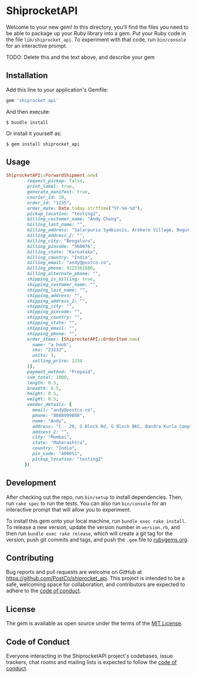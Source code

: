 # ShiprocketAPI

Welcome to your new gem! In this directory, you'll find the files you need to be able to package up your Ruby library into a gem. Put your Ruby code in the file `lib/shiprocket_api`. To experiment with that code, run `bin/console` for an interactive prompt.

TODO: Delete this and the text above, and describe your gem

## Installation

Add this line to your application's Gemfile:

```ruby
gem 'shiprocket_api'
```

And then execute:

    $ bundle install

Or install it yourself as:

    $ gem install shiprocket_api

## Usage

```ruby
ShiprocketAPI::ForwardShipment.new(
        request_pickup: false,
        print_label: true,
        generate_manifest: true,
        courier_id: 10,
        order_id: "1235",
        order_date: Date.today.strftime("%Y-%m-%d"),
        pickup_location: "testing2",
        billing_customer_name: "Andy Chong",
        billing_last_name: "",
        billing_address: "Salarpuria Symbiosis, Arekere Village, Begur, Bannerghatta Main Rd, Uttarahalli Hobli",
        billing_address_2: "",
        billing_city: "Bengaluru",
        billing_pincode: "560076",
        billing_state: "Karnataka",
        billing_country: "India",
        billing_email: "andy@postco.co",
        billing_phone: 9223361686,
        billing_alternate_phone: "",
        shipping_is_billing: true,
        shipping_customer_name: "",
        shipping_last_name: "",
        shipping_address: "",
        shipping_address_2: "",
        shipping_city: "",
        shipping_pincode: "",
        shipping_country: "",
        shipping_state: "",
        shipping_email: "",
        shipping_phone: "",
        order_items: [ShiprocketAPI::OrderItem.new(
          name: "a book",
          sku: "23232",
          units: 1,
          selling_price: 1234
        )],
        payment_method: "Prepaid",
        sub_total: 1000,
        length: 0.5,
        breadth: 0.5,
        height: 0.5,
        weight: 0.5,
        vendor_details: {
          email: "andy@postco.co",
          phone: "8888999888",
          name: "Andy",
          address: "C - 20, G Block Rd, G Block BKC, Bandra Kurla Complex, Bandra East",
          address_2: "",
          city: "Mumbai",
          state: "Maharashtra",
          country: "India",
          pin_code: "400051",
          pickup_location: "testing2"
       })
```

## Development

After checking out the repo, run `bin/setup` to install dependencies. Then, run `rake spec` to run the tests. You can also run `bin/console` for an interactive prompt that will allow you to experiment.

To install this gem onto your local machine, run `bundle exec rake install`. To release a new version, update the version number in `version.rb`, and then run `bundle exec rake release`, which will create a git tag for the version, push git commits and tags, and push the `.gem` file to [rubygems.org](https://rubygems.org).

## Contributing

Bug reports and pull requests are welcome on GitHub at https://github.com/PostCo/shiprocket_api. This project is intended to be a safe, welcoming space for collaboration, and contributors are expected to adhere to the [code of conduct](https://github.com/PostCo/shiprocket_api/blob/master/CODE_OF_CONDUCT.md).

## License

The gem is available as open source under the terms of the [MIT License](https://opensource.org/licenses/MIT).

## Code of Conduct

Everyone interacting in the ShiprocketAPI project's codebases, issue trackers, chat rooms and mailing lists is expected to follow the [code of conduct](https://github.com/PostCo/shiprocket_api/blob/master/CODE_OF_CONDUCT.md).
